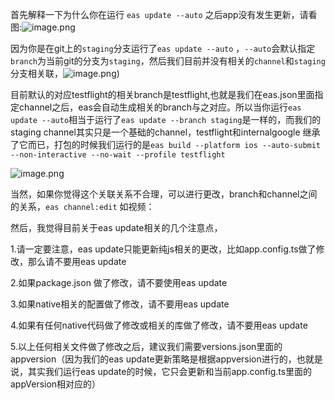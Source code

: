 



首先解释一下为什么你在运行 `eas update --auto` 之后app没有发生更新，请看图:![image.png](https://s2.loli.net/2024/12/20/Ue8YBPr4I5thWFd.png)

因为你是在git上的`staging`分支运行了`eas update --auto` ，`--auto`会默认指定`branch`为当前git的分支为`staging`，然后我们目前并没有相关的`channel`和`staging`分支相关联，![image.png](https://s2.loli.net/2024/12/20/gqxoIR82zA4kvbG.png))

目前默认的对应testflight的相关branch是testflight,也就是我们在eas.json里面指定channel之后，eas会自动生成相关的branch与之对应。所以当你运行`eas update --auto`相当于运行了`eas update --branch staging`是一样的，而我们的staging channel其实只是一个基础的channel，testflight和internalgoogle 继承了它而已，打包的时候我们运行的是`eas build --platform ios --auto-submit --non-interactive --no-wait --profile testflight`

![image.png](https://s2.loli.net/2024/12/20/NjrcbuDwmKXfEGJ.png)

当然，如果你觉得这个关联关系不合理，可以进行更改，branch和channel之间的关系，`eas channel:edit` 如视频：



然后，我觉得目前关于eas update相关的几个注意点，

1.请一定要注意，eas update只能更新纯js相关的更改，比如app.config.ts做了修改，那么请不要用eas update

2.如果package.json 做了修改，请不要使用eas update

3.如果native相关的配置做了修改，请不要用eas update

4.如果有任何native代码做了修改或相关的库做了修改，请不要用eas update

5.以上任何相关文件做了修改之后，建议我们需要versions.json里面的appversion（因为我们的eas update更新策略是根据appversion进行的，也就是说，其实我们运行eas update的时候，它只会更新和当前app.config.ts里面的appVersion相对应的）





